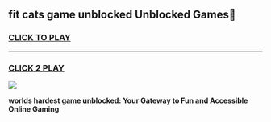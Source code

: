 
## fit cats game unblocked Unblocked Games👋
<h3>
<a href="https://premium.freeplayer.one?title=fit_cats_game_unblocked&ref=16F">CLICK TO PLAY</a></h3>
<hr>

<h3>
<a href="https://premium.freeplayer.one?title=fit_cats_game_unblocked&ref=16F">CLICK 2 PLAY</a>
  
</h3>

<a href="https://premium.freeplayer.one?title=fit_cats_game_unblocked&ref=16F/"><img src="https://clearcache.store/games.png"></a>


**worlds hardest game unblocked: Your Gateway to Fun and Accessible Online Gaming**

